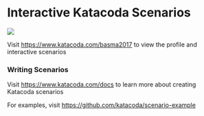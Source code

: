 # Interactive Katacoda Scenarios

[![](http://shields.katacoda.com/katacoda/basma2017/count.svg)](https://www.katacoda.com/basma2017 "Get your profile on Katacoda.com")

Visit https://www.katacoda.com/basma2017 to view the profile and interactive scenarios

### Writing Scenarios
Visit https://www.katacoda.com/docs to learn more about creating Katacoda scenarios

For examples, visit https://github.com/katacoda/scenario-example
